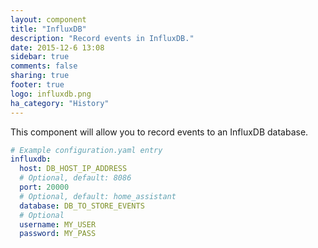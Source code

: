```yaml
---
layout: component
title: "InfluxDB"
description: "Record events in InfluxDB."
date: 2015-12-6 13:08
sidebar: true
comments: false
sharing: true
footer: true
logo: influxdb.png
ha_category: "History"
---
```


This component will allow you to record events to an InfluxDB database.

```yaml
# Example configuration.yaml entry
influxdb:
  host: DB_HOST_IP_ADDRESS
  # Optional, default: 8086
  port: 20000
  # Optional, default: home_assistant
  database: DB_TO_STORE_EVENTS
  # Optional
  username: MY_USER
  password: MY_PASS
```
